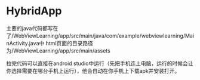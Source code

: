 # HybridApp
主要的java代码都写在了/WebViewLearning/app/src/main/java/com/example/webviewlearning/MainActivity.java中
html页面的目录路径为/WebViewLearning/app/src/main/assets

拉完代码可以直接在android studio中运行（先把手机连上电脑，运行的时候会让你选择需要在哪台手机上运行），他会自动在你手机上下载apk并安装打开。
